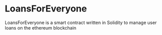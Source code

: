 # LoansForEveryone
LoansForEveryone is a smart contract written in Solidity to manage user loans on the ethereum blockchain 
